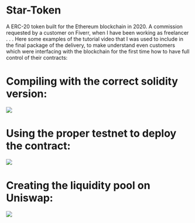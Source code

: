 # Star-Token
A ERC-20 token built for the Ethereum blockchain in 2020. A commission requested by a customer on Fiverr, when I have been working as freelancer
.
.
.
Here some examples of the tutorial video that I was used to include in the final package of the delivery, to make understand even customers which were interfacing with the blockchain for the first time how to have full control of their contracts:

# Compiling with the correct solidity version:
![](https://github.com/N0g4D/Star-Token/blob/main/assets/START%20-%201%20-%20Deployement%20(online-video-cutter.com).gif)

# Using the proper testnet to deploy the contract:
![](https://github.com/N0g4D/Star-Token/blob/main/assets/START-1-Deplement-_online-video-cutter.com_.gif)

# Creating the liquidity pool on Uniswap:
![](https://github.com/N0g4D/Star-Token/blob/main/assets/START%20-%202%20-%20Uniswap%20Creation%20Pool%20(online-video-cutter.com).gif)